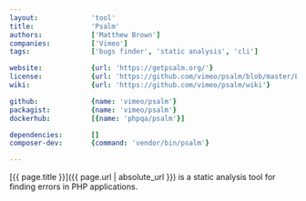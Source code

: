 ```yaml
---
layout:             'tool'
title:              'Psalm'
authors:            ['Matthew Brown']
companies:          ['Vimeo']   
tags:               ['bugs finder', 'static analysis', 'cli'] 

website:            {url: 'https://getpsalm.org/'}
license:            {url: 'https://github.com/vimeo/psalm/blob/master/LICENSE', label: 'MIT License'}
wiki:               {url: 'https://github.com/vimeo/psalm/wiki'}

github:             {name: 'vimeo/psalm'}
packagist:          {name: 'vimeo/psalm'}          
dockerhub:          [{name: 'phpqa/psalm'}]     

dependencies:       []
composer-dev:       {command: 'vendor/bin/psalm'}

---
```


[{{ page.title }}]({{ page.url | absolute_url }}) is a static analysis tool for finding errors in PHP applications.

<!--more--> 
